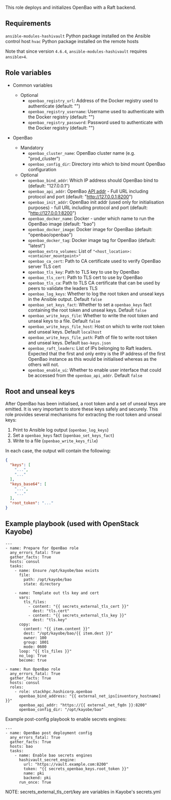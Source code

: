 This role deploys and initializes OpenBao with a Raft backend.

Requirements
------------

`ansible-modules-hashivault` Python package installed on the Ansible control host
`hvac` Python package installed on the remote hosts

Note that since version `4.6.4`, `ansible-modules-hashivault` requires
`ansible>4`.

Role variables
--------------

* Common variables
  * Optional
    * `openbao_registry_url`: Address of the Docker registry used to authenticate (default: "")
    * `openbao_registry_username`: Username used to authenticate with the Docker registry (default: "")
    * `openbao_registry_password`: Password used to authenticate with the Docker registry (default: "")

* OpenBao
  * Mandatory
    * `openbao_cluster_name`: OpenBao cluster name (e.g. "prod_cluster")
    * `openbao_config_dir`: Directory into which to bind mount OpenBao configuration
  * Optional
    * `openbao_bind_addr`: Which IP address should OpenBao bind to (default: "127.0.0.1")
    * `openbao_api_addr`: OpenBao [API addr](https://openbao.org/docs/configuration/#high-availability-parameters) - Full URL including protocol and port (default: "http://127.0.0.1:8200")
    * `openbao_init_addr`: OpenBao init addr (used only for initialisation purposes) - full URL including protocol and port (default: "http://127.0.0.1:8200")
    * `openbao_docker_name`: Docker - under which name to run the OpenBao image (default: "bao")
    * `openbao_docker_image`: Docker image for OpenBao (default: "openbao/openbao")
    * `openbao_docker_tag`: Docker image tag for OpenBao (default: "latest")
    * `openbao_extra_volumes`: List of `"<host_location>:<container_mountpoint>"`
    * `openbao_ca_cert`: Path to CA certificate used to verify OpenBao server TLS cert
    * `openbao_tls_key`: Path to TLS key to use by OpenBao
    * `openbao_tls_cert`: Path to TLS cert to use by OpenBao
    * `openbao_tls_ca`: Path to TLS CA certificate that can be used by peers to validate the leaders TLS
    * `openbao_log_keys`: Whether to log the root token and unseal keys in the Ansible output. Default `false`
    * `openbao_set_keys_fact`: Whether to set a `openbao_keys` fact containing the root token and unseal keys. Default `false`
    * `openbao_write_keys_file`: Whether to write the root token and unseal keys to a file. Default `false`
    * `openbao_write_keys_file_host`: Host on which to write root token and unseal keys. Default `localhost`
    * `openbao_write_keys_file_path`: Path of file to write root token and unseal keys. Default `bao-keys.json`
    * `openbao_raft_leaders`: List of IPs belonging to Raft leaders. Expected that the first and only entry is the IP address of the first OpenBao instance as this would be initialised whereas as the others will not.
    * `openbao_enable_ui`: Whether to enable user interface that could be accessed from the `openbao_api_addr`. Default `false` 

Root and unseal keys
--------------------

After OpenBao has been initialised, a root token and a set of unseal keys are emitted.
It is very important to store these keys safely and securely.
This role provides several mechanisms for extracting the root token and unseal keys:

1. Print to Ansible log output (`openbao_log_keys`)
1. Set a `openbao_keys` fact (`openbao_set_keys_fact`)
1. Write to a file (`openbao_write_keys_file`)

In each case, the output will contain the following:

```json
{
  "keys": [
    "...",
    "..."
  ],
  "keys_base64": [
    "...",
    "..."
  ],
  "root_token": "..."
}
```

Example playbook (used with OpenStack Kayobe)
---------------------------------------------

```
---
- name: Prepare for OpenBao role
  any_errors_fatal: True
  gather_facts: True
  hosts: consul
  tasks:
    - name: Ensure /opt/kayobe/bao exists
      file:
        path: /opt/kayobe/bao
        state: directory

    - name: Template out tls key and cert
      vars:
        tls_files:
          - content: "{{ secrets_external_tls_cert }}"
            dest: "tls.cert"
          - content: "{{ secrets_external_tls_key }}"
            dest: "tls.key"
      copy:
        content: "{{ item.content }}"
        dest: "/opt/kayobe/bao/{{ item.dest }}"
        owner: 100
        group: 1001
        mode: 0600
      loop: "{{ tls_files }}"
      no_log: True
      become: true

- name: Run OpenBao role
  any_errors_fatal: True
  gather_facts: True
  hosts: consul
  roles:
    - role: stackhpc.hashicorp.openbao
      openbao_bind_address: "{{ external_net_ips[inventory_hostname] }}"
      openbao_api_addr: "https://{{ external_net_fqdn }}:8200"
      openbao_config_dir: "/opt/kayobe/bao"
```

Example post-config playbook to enable secrets engines:
```
---
- name: OpenBao post deployment config
  any_errors_fatal: True
  gather_facts: True
  hosts: bao
  tasks:
    - name: Enable bao secrets engines
      hashivault_secret_engine:
        url: "https://vault.example.com:8200"
        token: "{{ secrets_openbao_keys.root_token }}"
        name: pki
        backend: pki
      run_once: True
```

NOTE: secrets_external_tls_cert/key are variables in Kayobe's secrets.yml
